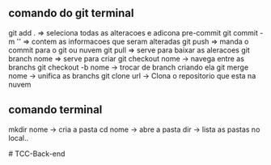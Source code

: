 ## comando do git terminal

git add . => seleciona todas as alteracoes e adicona pre-commit
git commit -m '' => contem as informacoes que seram alteradas
git push => manda o commit para o git ou nuvem
git pull => serve para baixar as aleracoes
git branch nome => serve para criar
git checkout nome -> navega entre as branchs
git checkout -b nome -> trocar de branch criando ela
git merge nome -> unifica as branchs
git clone url -> Clona o repositorio que esta na nuvem

##  comando terminal

mkdir nome -> cria a pasta
cd nome -> abre a pasta
dir -> lista as pastas no local..



#   T C C - B a c k - e n d  
 